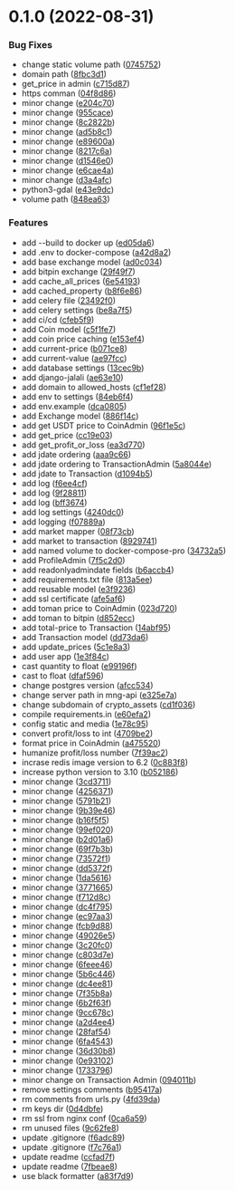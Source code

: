 # 0.1.0 (2022-08-31)


### Bug Fixes

* change static volume path ([0745752](https://github.com/ghorbani-mohammad/crypto_assets/commit/074575246ad93830f20de2bcc9c81108523ab253))
* domain path ([8fbc3d1](https://github.com/ghorbani-mohammad/crypto_assets/commit/8fbc3d149e56945bdf1ba93fa17ea3a4fb886d79))
* get_price in admin ([c715d87](https://github.com/ghorbani-mohammad/crypto_assets/commit/c715d87b3a47c953a1b566dd24695069fbedb32f))
* https comman ([04f8d86](https://github.com/ghorbani-mohammad/crypto_assets/commit/04f8d86cff5155592148b9ec8640392b4b3a651b))
* minor change ([e204c70](https://github.com/ghorbani-mohammad/crypto_assets/commit/e204c70c74450e529e73b09fd3c3a1d759b82c0e))
* minor change ([955cace](https://github.com/ghorbani-mohammad/crypto_assets/commit/955cace586f9dbcb9ba7714aa403e5e18f27f196))
* minor change ([8c2822b](https://github.com/ghorbani-mohammad/crypto_assets/commit/8c2822bc2d931dd04743e896fc47cdf1ebe85237))
* minor change ([ad5b8c1](https://github.com/ghorbani-mohammad/crypto_assets/commit/ad5b8c199df3dd8977d396942f25f1ff24dad2ba))
* minor change ([e89600a](https://github.com/ghorbani-mohammad/crypto_assets/commit/e89600a350301b2029ff3607b6bb369dc00422fc))
* minor change ([8217c6a](https://github.com/ghorbani-mohammad/crypto_assets/commit/8217c6a709f65930ca7fd118e112000750a37ca9))
* minor change ([d1546e0](https://github.com/ghorbani-mohammad/crypto_assets/commit/d1546e0ee251eda8045741859f99e628fa5096de))
* minor change ([e6cae4a](https://github.com/ghorbani-mohammad/crypto_assets/commit/e6cae4a1a48a204ea7488536cacddf9b98df5657))
* minor change ([d3a4afc](https://github.com/ghorbani-mohammad/crypto_assets/commit/d3a4afce430dfcbe75b5a16cd5954fb2d23856e0))
* python3-gdal ([e43e9dc](https://github.com/ghorbani-mohammad/crypto_assets/commit/e43e9dc9ad64301163ae81c61bb61f484469252b))
* volume path ([848ea63](https://github.com/ghorbani-mohammad/crypto_assets/commit/848ea63717cbff3b7a493d02dd8822ae49cbd857))


### Features

* add --build to docker up ([ed05da6](https://github.com/ghorbani-mohammad/crypto_assets/commit/ed05da6bb65e7d8950c6942d5736c138f7eb014c))
* add .env to docker-compose ([a42d8a2](https://github.com/ghorbani-mohammad/crypto_assets/commit/a42d8a2a4831b714b503591d051d6de084f5f8cb))
* add base exchange model ([ad0c034](https://github.com/ghorbani-mohammad/crypto_assets/commit/ad0c03477e5f8f52c497cb25c3946b52b8584d40))
* add bitpin exchange ([29f49f7](https://github.com/ghorbani-mohammad/crypto_assets/commit/29f49f7ecc20a18bcae79ad257676f1b730f49e0))
* add cache_all_prices ([6e54193](https://github.com/ghorbani-mohammad/crypto_assets/commit/6e5419325f218ec90a4502bd2e4cd2b2fa30c7ab))
* add cached_property ([b8f6e86](https://github.com/ghorbani-mohammad/crypto_assets/commit/b8f6e86a1249eebf0bc0c75e15de32a652d25348))
* add celery file ([23492f0](https://github.com/ghorbani-mohammad/crypto_assets/commit/23492f0199d85b3020fb1ea7aa6155fed633d9ef))
* add celery settings ([be8a7f5](https://github.com/ghorbani-mohammad/crypto_assets/commit/be8a7f5271c61c39fa57b7754852d93bfee28d47))
* add ci/cd ([cfeb5f9](https://github.com/ghorbani-mohammad/crypto_assets/commit/cfeb5f98110052bf45e07b7febdc96e6406a0d8b))
* add Coin model ([c5f1fe7](https://github.com/ghorbani-mohammad/crypto_assets/commit/c5f1fe799638058373238727826c6240f6bf7585))
* add coin price caching ([e153ef4](https://github.com/ghorbani-mohammad/crypto_assets/commit/e153ef4adb6eb3fd8fd454b68c85461cb0ae6670))
* add current-price ([b071ce8](https://github.com/ghorbani-mohammad/crypto_assets/commit/b071ce839dc1309828975d236b67c645c51f1d01))
* add current-value ([ae97fcc](https://github.com/ghorbani-mohammad/crypto_assets/commit/ae97fcc35ce433da541119958a2e0727f521c5fe))
* add database settings ([13cec9b](https://github.com/ghorbani-mohammad/crypto_assets/commit/13cec9bcb1757853b395f2cfcbd643d32774e83f))
* add django-jalali ([ae63e10](https://github.com/ghorbani-mohammad/crypto_assets/commit/ae63e109b200e45cd80012653c4888530f179a79))
* add domain to allowed_hosts ([cf1ef28](https://github.com/ghorbani-mohammad/crypto_assets/commit/cf1ef28afec75652adcaa9cdfd4af890d8c7355e))
* add env to settings ([84eb6f4](https://github.com/ghorbani-mohammad/crypto_assets/commit/84eb6f466a918fac8ceab0367ecf940bf1e35474))
* add env.example ([dca0805](https://github.com/ghorbani-mohammad/crypto_assets/commit/dca0805704ddc505d895f2f330be5d12f134df40))
* add Exchange model ([886f14c](https://github.com/ghorbani-mohammad/crypto_assets/commit/886f14c83c28ed7aaaaed8029ed0243fbf982a86))
* add get USDT price to CoinAdmin ([96f1e5c](https://github.com/ghorbani-mohammad/crypto_assets/commit/96f1e5c922c9d4bfbb571bc060f8566c5f004837))
* add get_price ([cc19e03](https://github.com/ghorbani-mohammad/crypto_assets/commit/cc19e03cf854bf29b34fea142ef7cbd941ebe43c))
* add get_profit_or_loss ([ea3d770](https://github.com/ghorbani-mohammad/crypto_assets/commit/ea3d770c1e6c3e98a662c61ced953db11681f164))
* add jdate ordering ([aaa9c66](https://github.com/ghorbani-mohammad/crypto_assets/commit/aaa9c667962c1be37669518b3711493bead749cb))
* add jdate ordering to TransactionAdmin ([5a8044e](https://github.com/ghorbani-mohammad/crypto_assets/commit/5a8044e68def25c3c8ccc7cafa92f1a8ba5226ef))
* add jdate to Transaction ([d1094b5](https://github.com/ghorbani-mohammad/crypto_assets/commit/d1094b58f64fd27a76d0ae2eb243fd528f3c70ed))
* add log ([f6ee4cf](https://github.com/ghorbani-mohammad/crypto_assets/commit/f6ee4cfe710b680026a10a55c68e35ceb9034912))
* add log ([9f28811](https://github.com/ghorbani-mohammad/crypto_assets/commit/9f2881156ea80330830e982d8ec0cec28d5b310a))
* add log ([bff3674](https://github.com/ghorbani-mohammad/crypto_assets/commit/bff3674e7b2783521ce6c7813d883fcd6edc7fed))
* add log settings ([4240dc0](https://github.com/ghorbani-mohammad/crypto_assets/commit/4240dc089c040e09951d27837c6f123570c462e5))
* add logging ([f07889a](https://github.com/ghorbani-mohammad/crypto_assets/commit/f07889aab246b3ec6e7668b50e54e32775cfc136))
* add market mapper ([08f73cb](https://github.com/ghorbani-mohammad/crypto_assets/commit/08f73cb1f3c58d78f2b56f887b1c20430e5cad07))
* add market to transaction ([8929741](https://github.com/ghorbani-mohammad/crypto_assets/commit/8929741de331496868e919c0cd0ed17f18fe8523))
* add named volume to docker-compose-pro ([34732a5](https://github.com/ghorbani-mohammad/crypto_assets/commit/34732a5a4d5ff4a080fbd13f3e826191a791a571))
* add ProfileAdmin ([7f5c2d0](https://github.com/ghorbani-mohammad/crypto_assets/commit/7f5c2d025fa5e11420c263715fe60bf8f660931a))
* add readonlyadmindate fields ([b6accb4](https://github.com/ghorbani-mohammad/crypto_assets/commit/b6accb42ca243798a16fb4f18c97a58f088d4a36))
* add requirements.txt file ([813a5ee](https://github.com/ghorbani-mohammad/crypto_assets/commit/813a5ee4b35ad4ec2ba640602a27b9aadd483f5c))
* add reusable model ([e3f9236](https://github.com/ghorbani-mohammad/crypto_assets/commit/e3f9236f99f6b14dc1971363438c6a4ffa0144f1))
* add ssl certificate ([afe5af6](https://github.com/ghorbani-mohammad/crypto_assets/commit/afe5af654701b73f417e1c3b59facdbbc13b4393))
* add toman price to CoinAdmin ([023d720](https://github.com/ghorbani-mohammad/crypto_assets/commit/023d72078c2d258ee9d859b83a70f31c3b2d795f))
* add toman to bitpin ([d852ecc](https://github.com/ghorbani-mohammad/crypto_assets/commit/d852ecc26b762e51e3327aebffb56281a2643313))
* add total-price to Transaction ([14abf95](https://github.com/ghorbani-mohammad/crypto_assets/commit/14abf95671c8eb5ebc5ac6f60cb05a3d8b0f24de))
* add Transaction model ([dd73da6](https://github.com/ghorbani-mohammad/crypto_assets/commit/dd73da6fe889656c8fcba83ee6b45e2fb9cf39ae))
* add update_prices ([5c1e8a3](https://github.com/ghorbani-mohammad/crypto_assets/commit/5c1e8a38dcf574defa8dac85bc25316a61806802))
* add user app ([1e3f84c](https://github.com/ghorbani-mohammad/crypto_assets/commit/1e3f84c6dcb56b25b876e09b493c324f2bd0a2cf))
* cast quantity to float ([e99196f](https://github.com/ghorbani-mohammad/crypto_assets/commit/e99196f59a1ec18c5b65d149453ca7ad41dfb34f))
* cast to float ([dfaf596](https://github.com/ghorbani-mohammad/crypto_assets/commit/dfaf5964cd569278e2c76a7741650d1218658584))
* change postgres version ([afcc534](https://github.com/ghorbani-mohammad/crypto_assets/commit/afcc5345315d61523db0655c19d0cd2d1afbf21e))
* change server path in mng-api ([e325e7a](https://github.com/ghorbani-mohammad/crypto_assets/commit/e325e7a4d21ebcd62fd6e11af222c1ea7bc5ead2))
* change subdomain of crypto_assets ([cd1f036](https://github.com/ghorbani-mohammad/crypto_assets/commit/cd1f03618b8d8af9e4a76af075e58e3ec4c24af0))
* compile requirements.in ([e60efa2](https://github.com/ghorbani-mohammad/crypto_assets/commit/e60efa2340986b4c7e87fd9b4826191df6602ba4))
* config static and media ([1e78c95](https://github.com/ghorbani-mohammad/crypto_assets/commit/1e78c9573682efa085e09198e88001b50707bfc1))
* convert profit/loss to int ([4709be2](https://github.com/ghorbani-mohammad/crypto_assets/commit/4709be2740805a7953014d809c20dc9421f0619b))
* format price in CoinAdmin ([a475520](https://github.com/ghorbani-mohammad/crypto_assets/commit/a4755203719be65581158dd1a102869c3e20645d))
* humanize profit/loss number ([7f39ac2](https://github.com/ghorbani-mohammad/crypto_assets/commit/7f39ac2f355ddd52f8417828770703404389f3a0))
* incrase redis image version to 6.2 ([0c883f8](https://github.com/ghorbani-mohammad/crypto_assets/commit/0c883f8a7d77927ab2eb944183d322ec2c204d06))
* increase python version to 3.10 ([b052186](https://github.com/ghorbani-mohammad/crypto_assets/commit/b0521860f780297eaea4f7d603df7b3ba50ba5a3))
* minor change ([3cd3711](https://github.com/ghorbani-mohammad/crypto_assets/commit/3cd37118674488bca57cbbe631811dec88f0c440))
* minor change ([4256371](https://github.com/ghorbani-mohammad/crypto_assets/commit/4256371fce319f87c99aba0cb9e4bc06f3bd04ca))
* minor change ([5791b21](https://github.com/ghorbani-mohammad/crypto_assets/commit/5791b21bfa5eae14fae965d96f0bd873103daf96))
* minor change ([9b39e46](https://github.com/ghorbani-mohammad/crypto_assets/commit/9b39e4636816c8bce14e8b133f6e4eb880f677b0))
* minor change ([b16f5f5](https://github.com/ghorbani-mohammad/crypto_assets/commit/b16f5f53783fdd4f09131ed62ec110b2748911cf))
* minor change ([99ef020](https://github.com/ghorbani-mohammad/crypto_assets/commit/99ef020ed2e8f30b8ec30ad8734844f6cc757e61))
* minor change ([b2d01a6](https://github.com/ghorbani-mohammad/crypto_assets/commit/b2d01a6c5f734866f72d0bdec24778bdd79078ff))
* minor change ([69f7b3b](https://github.com/ghorbani-mohammad/crypto_assets/commit/69f7b3b3cea5b0522b92c23a78d4f9dbcd9022ff))
* minor change ([73572f1](https://github.com/ghorbani-mohammad/crypto_assets/commit/73572f12fe4e2ebafd1d9d87e9dc64b633185097))
* minor change ([dd5372f](https://github.com/ghorbani-mohammad/crypto_assets/commit/dd5372fdd14751d416fa1b489cb2566ea591ea80))
* minor change ([1da5616](https://github.com/ghorbani-mohammad/crypto_assets/commit/1da561676985f5f1c3fcb9ac5f6ceb868fcca16e))
* minor change ([3771665](https://github.com/ghorbani-mohammad/crypto_assets/commit/3771665ac5419ccfa1ebd5cb75cc0a66e8c09095))
* minor change ([f712d8c](https://github.com/ghorbani-mohammad/crypto_assets/commit/f712d8cbc607f519048e1c7f12850f018a66be75))
* minor change ([dc4f795](https://github.com/ghorbani-mohammad/crypto_assets/commit/dc4f7959aa30584785c1fbbad91b2a84c82a6bb6))
* minor change ([ec97aa3](https://github.com/ghorbani-mohammad/crypto_assets/commit/ec97aa394884b201eebe4f5049b2eecdc6c8c1cb))
* minor change ([fcb9d88](https://github.com/ghorbani-mohammad/crypto_assets/commit/fcb9d8864841416a6e9e3a4b9d11e91e9a5c7850))
* minor change ([49026e5](https://github.com/ghorbani-mohammad/crypto_assets/commit/49026e5b35b71537fd44f4e01cc5a582e7cd0f85))
* minor change ([3c20fc0](https://github.com/ghorbani-mohammad/crypto_assets/commit/3c20fc0ed58818f629e1e48bc7b0276a42fc7498))
* minor change ([c803d7e](https://github.com/ghorbani-mohammad/crypto_assets/commit/c803d7e23b55327e48c86565f36fe2a8dfd9bb41))
* minor change ([6feee46](https://github.com/ghorbani-mohammad/crypto_assets/commit/6feee4654e8db4dbfff30ccdfad216e969ff2145))
* minor change ([5b6c446](https://github.com/ghorbani-mohammad/crypto_assets/commit/5b6c4466da5c7745e68569012f0c4d5ae13ccec4))
* minor change ([dc4ee81](https://github.com/ghorbani-mohammad/crypto_assets/commit/dc4ee818d793e0b28e41bc8b60687dea40a0ceee))
* minor change ([7f35b8a](https://github.com/ghorbani-mohammad/crypto_assets/commit/7f35b8aed6c14a92ddf69d2b855770277bd051ef))
* minor change ([6b2f63f](https://github.com/ghorbani-mohammad/crypto_assets/commit/6b2f63f5f3cac2914802e02e9949b88238499b0e))
* minor change ([9cc678c](https://github.com/ghorbani-mohammad/crypto_assets/commit/9cc678c2380527a3fdfdda327e66e514f48d263f))
* minor change ([a2d4ee4](https://github.com/ghorbani-mohammad/crypto_assets/commit/a2d4ee4d3314118594ceddc1c739fd84d7f3bfcb))
* minor change ([28faf54](https://github.com/ghorbani-mohammad/crypto_assets/commit/28faf547d6c2f84808459de56181029074a59d4d))
* minor change ([6fa4543](https://github.com/ghorbani-mohammad/crypto_assets/commit/6fa45431cb0a421528e2d4220d2e83d1fc71d36d))
* minor change ([36d30b8](https://github.com/ghorbani-mohammad/crypto_assets/commit/36d30b84cc61c1fa386b125e3c2d2c8fe79e40cc))
* minor change ([0e93102](https://github.com/ghorbani-mohammad/crypto_assets/commit/0e93102448489a5501f8ef74b818201f106c6eeb))
* minor change ([1733796](https://github.com/ghorbani-mohammad/crypto_assets/commit/17337963fbc2f1d52657cd6c5af81ece79f17539))
* minor change on Transaction Admin ([094011b](https://github.com/ghorbani-mohammad/crypto_assets/commit/094011b86e823dab1473b4512870deba8c2a6cb5))
* remove settings comments ([b95417a](https://github.com/ghorbani-mohammad/crypto_assets/commit/b95417ae29fcdd0f222f39b0b7e38b51fd357035))
* rm comments from urls.py ([4fd39da](https://github.com/ghorbani-mohammad/crypto_assets/commit/4fd39daec695e6cfaeea4d5b72853d355892f089))
* rm keys dir ([0d4dbfe](https://github.com/ghorbani-mohammad/crypto_assets/commit/0d4dbfe2bedb0c6639630bd25bb4c492fb90ae65))
* rm ssl from nginx conf ([0ca6a59](https://github.com/ghorbani-mohammad/crypto_assets/commit/0ca6a591bd31196edfd7c26dd3e350fe4aef91ba))
* rm unused files ([9c62fe8](https://github.com/ghorbani-mohammad/crypto_assets/commit/9c62fe8c66ccdf2331af6555ad749f6648f8e765))
* update .gitignore ([f6adc89](https://github.com/ghorbani-mohammad/crypto_assets/commit/f6adc89d21192a87ebec1f29d45e271ff9f555c3))
* update .gitignore ([f7c76a1](https://github.com/ghorbani-mohammad/crypto_assets/commit/f7c76a1fdbc07d39e380e6d2e8cb354d6dc4b0f4))
* update readme ([ccfad7f](https://github.com/ghorbani-mohammad/crypto_assets/commit/ccfad7f8c63fa19992f77693a12330ab26410558))
* update readme ([7fbeae8](https://github.com/ghorbani-mohammad/crypto_assets/commit/7fbeae8258326fe23b494db6a82d35fa4093ff91))
* use black formatter ([a83f7d9](https://github.com/ghorbani-mohammad/crypto_assets/commit/a83f7d9fc6d0b42f5ec2d69fd66a0e6ceea23cca))



